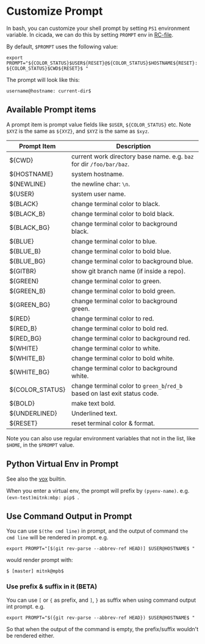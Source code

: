 # Customize Prompt

In bash, you can customize your shell prompt by setting `PS1` environment
variable. In cicada, we can do this by setting `PROMPT` env in
[RC-file](https://github.com/mitnk/cicada/blob/master/docs/rc-file.md).

By default, `$PROMPT` uses the following value:
```
export PROMPT="${COLOR_STATUS}$USER${RESET}@${COLOR_STATUS}$HOSTNAME${RESET}: ${COLOR_STATUS}$CWD${RESET}$ "
```
The prompt will look like this:
```
username@hostname: current-dir$
```

## Available Prompt items

A prompt item is prompt value fields like `$USER`, `${COLOR_STATUS}` etc.
Note `$XYZ` is the same as `${XYZ}`, and `$XYZ` is the same as `$xyz`.

| Prompt Item | Description |
| --- | --- |
| ${CWD} | current work directory base name. e.g. `baz` for dir `/foo/bar/baz`. |
| ${HOSTNAME} | system hostname. |
| ${NEWLINE} | the newline char: `\n`. |
| ${USER} | system user name. |
| ${BLACK} | change terminal color to black. |
| ${BLACK_B} | change terminal color to bold black. |
| ${BLACK_BG} | change terminal color to background black. |
| ${BLUE} | change terminal color to blue. |
| ${BLUE_B} | change terminal color to bold blue. |
| ${BLUE_BG} | change terminal color to background blue. |
| ${GITBR} | show git branch name (if inside a repo). |
| ${GREEN} | change terminal color to green. |
| ${GREEN_B} | change terminal color to bold green. |
| ${GREEN_BG} | change terminal color to background green. |
| ${RED} | change terminal color to red. |
| ${RED_B} | change terminal color to bold red. |
| ${RED_BG} | change terminal color to background red. |
| ${WHITE} | change terminal color to white. |
| ${WHITE_B} | change terminal color to bold white. |
| ${WHITE_BG} | change terminal color to background white. |
| ${COLOR_STATUS} | change terminal color to `green_b`/`red_b` based on last exit status code. |
| ${BOLD} | make text bold. |
| ${UNDERLINED} | Underlined text. |
| ${RESET} | reset terminal color & format. |

Note you can also use regular environment variables that not in the list, like `$HOME`, in the `$PROMPT` value.

## Python Virtual Env in Prompt

See also the [vox](https://github.com/mitnk/cicada/blob/master/docs/builtins.md#user-content-vox) builtin.

When you enter a virtual env, the prompt will prefix by `(pyenv-name)`. e.g.
`(evn-test)mitnk:mbp: pip$ `.

## Use Command Output in Prompt

You can use `$(the cmd line)` in prompt, and the output of command
`the cmd line` will be rendered in prompt. e.g.
```
export PROMPT="[$(git rev-parse --abbrev-ref HEAD)] $USER@HOSTNAME$ "
```
would render prompt with:
```
$ [master] mitnk@mpb$
```

### Use prefix & suffix in it (BETA)
You can use `[` or `{` as prefix, and `]`, `}` as suffix when using command
output int prompt. e.g.
```
export PROMPT="$({git rev-parse --abbrev-ref HEAD}) $USER@HOSTNAME$ "
```
So that when the output of the command is empty, the prefix/suffix wouldn't
be rendered either.

